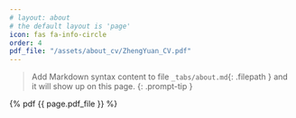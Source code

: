 ```yaml
---
# layout: about
# the default layout is 'page'
icon: fas fa-info-circle
order: 4
pdf_file: "/assets/about_cv/ZhengYuan_CV.pdf"
---
```


> Add Markdown syntax content to file `_tabs/about.md`{: .filepath } and it will show up on this page.
{: .prompt-tip }

{% pdf {{ page.pdf_file }} %}
